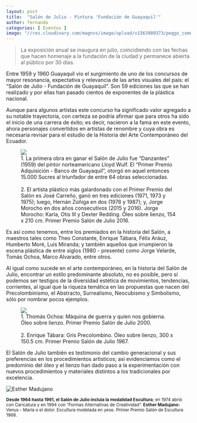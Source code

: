 ```yaml
---
layout: post
title:  "Salón de Julio - Pintura 'Fundación de Guayaquil'"
author: fernando
categories: [ Eventos ]
image: "//res.cloudinary.com/magnvs/image/upload/v1563980373/peggs_comercio_d4rvxl.jpg"
---
```

> La exposición anual se inaugura en julio, coincidiendo con las fechas que hacen homenaje a la fundación de la ciudad y permanece abierta al público por 30 días.

Entre 1959 y 1960 Guayaquil vio el surgimiento de uno de los concursos de mayor resonancia, expectativa y relevancia de las artes visuales del país: el “Salón de Julio - Fundación de Guayaquil”. Son 59 ediciones las que se han realizado y por ellas han pasado cientos de exponentes de la plástica nacional.

Aunque para algunos artistas este concurso ha significado valor agregado a su notable trayectoria, con certeza se podría afirmar que para otros ha sido el inicio de una carrera de éxito; es decir, nacieron a la fama en este evento, ahora personajes convertidos en artistas de renombre y cuya obra es necesaria revisar para el estudio de la Historia del Arte Contemporáneo del Ecuador.

<figure class='full-width'>
  <img class="wide" src="//cdn.filestackcontent.com/Ss202lNcQQybVyLaHF0c">
  <figcaption>1. La primera obra en ganar el Salón de Julio fue “Danzantes” (1959) del pintor norteamericano Lloyd Wulf. El “Primer Premio Adquisición - Banco de Guayaquil”, otorgó en aquel entonces 15.000 Sucres al triunfador de entre 64 obras seleccionadas.<br /><br/>2. El artista plástico más galardonado con el Primer Premio del Salón es José Carreño, ganó en tres ediciones (1971, 1973 y 1975); luego, Hernán Zúñiga en dos (1978 y 1987); y, Jorge Morocho en dos años consecutivos (2015 y 2016). Jorge Morocho: Karla, Otis III y Dexter Redding. Óleo sobre lienzo, 154 x 210 cm. Primer Premio Salón de Julio 2016.</figcaption>
</figure>

Es así como tenemos, entre los premiados en la historia del Salón, a maestros tales como Theo Constante, Enrique Tábara, Félix Aráuz, Humberto Moré, Luis Miranda; y también aquellos que irrumpieron la escena plástica de entre siglos (1980 - presente) como Jorge Velarde, Tomás Ochoa, Marco Alvarado, entre otros.

Al igual como sucede en el arte contemporáneo, en la historia del Salón de Julio, encontrar un estilo predominante absoluto, no es posible, pero sí podemos ser testigos de la diversidad estética de movimientos, tendencias, corrientes, al igual que la riqueza temática en las propuestas que nacen del Precolombinismo, el Abstracto, Surrealismo, Neocubismo y Simbolismo, sólo por nombrar pocos ejemplos.

<figure class='full-width'>
  <img class="wide" src="//cdn.filestackcontent.com/iPZw4Nd7RrqiGVf8fE7l">
  <figcaption>1. Thomás Ochoa: Máquina de guerra y quien nos gobierna. Óleo sobre lienzo. Primer Premio Salón de Julio 2000.<br /><br />2. Enrique Tábara: Gris Precolombino. Óleo sobre lienzo, 300 x 150.5 cm. Primer Premio Salón de Julio 1967.</figcaption>
</figure>

El Salón de Julio también es testimonio del cambio generacional y sus preferencias en los procedimientos artísticos; así evidenciamos como el predominio del óleo y el lienzo han dado paso a la experimentación con nuevos procedimientos y materiales distintos a los tradicionales por excelencia.

![Esther Madujano](//res.cloudinary.com/magnvs/image/upload/v1577601912/e6qiahcuohzblevjyx2r.png)

<small>**Desde 1964 hasta 1991, el Salón de Julio incluía la modalidad Escultura**; en 1974 abrió con Caricatura y en 1994 con “Formas Alternativas de Creatividad”. **Esther Madujano:** Venus - María o el dolor. Escultura modelada en yeso. Primer Premio Salón de Escultura 1968.</small>

